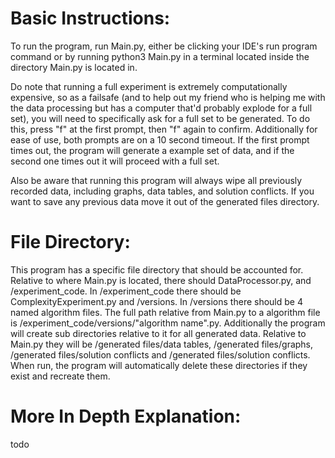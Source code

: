Basic Instructions:
=

To run the program, run Main.py, either be clicking your IDE's run program command or by running python3 Main.py in a terminal located inside the directory Main.py is located in.

Do note that running a full experiment is extremely computationally expensive, so as a failsafe (and to help out my friend who is helping me with the data processing but has a computer that'd probably explode for a full set), you will need to specifically ask for a full set to be generated. To do this, press "f" at the first prompt, then "f" again to confirm. Additionally for ease of use, both prompts are on a 10 second timeout. If the first prompt times out, the program will generate a example set of data, and if the second one times out it will proceed with a full set.

Also be aware that running this program will always wipe all previously recorded data, including graphs, data tables, and solution conflicts. If you want to save any previous data move it out of the generated files directory.

File Directory:
=
This program has a specific file directory that should be accounted for. Relative to where Main.py is located, there should DataProcessor.py, and /experiment_code. In /experiment_code there should be ComplexityExperiment.py and /versions. In /versions there should be 4 named algorithm files. The full path relative from Main.py to a algorithm file is /experiment_code/versions/"algorithm name".py. Additionally the program will create sub directories relative to it for all generated data. Relative to Main.py they will be /generated files/data tables, /generated files/graphs, /generated files/solution conflicts and /generated files/solution conflicts. When run, the program will automatically delete these directories if they exist and recreate them.

More In Depth Explanation:
=
todo